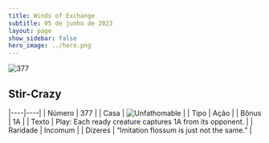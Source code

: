 ```yaml
---
title: Winds of Exchange
subtitle: 05 de junho de 2023
layout: page
show_sidebar: false
hero_image: ../hero.png
---
```


![377](https://mastervault-storage-prod.s3.amazonaws.com/media/card_front/en/600_377_04b702dc18bf_en.png)


## Stir-Crazy

|----|----|
| Número | 377 |
| Casa | ![Unfathomable](https://archonarcana.com/images/thumb/1/10/Unfathomable.png/22px-Unfathomable.png "Abissais") |
| Tipo | Ação |
| Bônus | 1A |
| Texto | Play: Each ready creature captures 1A from its opponent.  |
| Raridade | Incomum |
| Dizeres | “Imitation flossum is just not the same.” |
